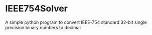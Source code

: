 # IEEE754Solver
A simple python program to convert IEEE-754 standard 32-bit single precision binary numbers to decimal 
